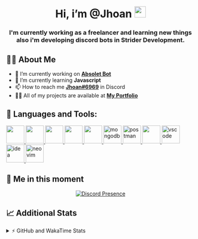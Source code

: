 <h1 align="center">Hi, i’m @Jhoan <img src="https://i.imgur.com/ILVRpZm.gif" width="30px"></h1>
<h3 align="center">I'm currently working as a freelancer and learning new things also i'm developing discord bots in Strider Development.</h3>

## 🙋‍♂️ About Me

- 🔭 I’m currently working on **[Absolet Bot](https://strider.cloud)**
- 🌱 I’m currently learning **Javascript**
- 📫 How to reach me **[Jhoan#6969](https://jhoan.monster/)** in Discord
- 👨‍💻 All of my projects are available at **[My Portfolio](https://jhoan.monster)**

## 🚀 Languages and Tools:
<p align="left"> 
    <a href="https://developer.mozilla.org/en-US/docs/Web/JavaScript" target="_blank"> <img src="https://img.icons8.com/color/48/000000/javascript.png" width="48" height="48"/> </a> 
    <a href="https://www.w3.org/html/" target="_blank"> <img src="https://img.icons8.com/color/48/000000/html-5.png" width="48" height="48"/> </a> 
    <a href="https://www.w3schools.com/css/" target="_blank"> <img src="https://img.icons8.com/color/48/000000/css3.png" width="48" height="48"/> </a> 
    <a href="https://getbootstrap.com" target="_blank"> <img src="https://img.icons8.com/color/48/000000/bootstrap.png" width="48" height="48"/> </a> 
    <a href="https://nodejs.org" target="_blank"> <img src="https://i.imgur.com/XX8lvL7.png" width="48" height="48"/> </a> 
    <a href="https://www.mongodb.com/" target="_blank"> <img src="https://i.imgur.com/nRtS3AN.png" alt="mongodb" width="48" height="48"/> </a> 
    <a href="https://postman.com" target="_blank"> <img src="https://www.vectorlogo.zone/logos/getpostman/getpostman-icon.svg" alt="postman" width="48" height="48"/> </a>   
    <a href="https://git-scm.com/" target="_blank"> <img src="https://img.icons8.com/color/48/000000/git.png" width="48" height="48"/> </a> 
    <a href="https://code.visualstudio.com" target="_blank" > <img src="https://upload.wikimedia.org/wikipedia/commons/thumb/9/9a/Visual_Studio_Code_1.35_icon.svg/2048px-Visual_Studio_Code_1.35_icon.svg.png" alt="vscode" width="48" height="48"> </a>
    <a href="https://www.jetbrains.com/es-es/idea/" target="_blank" > <img src="https://resources.jetbrains.com/storage/products/intellij-idea/img/meta/intellij-idea_logo_300x300.png" alt="idea" width="48" height="48"> </a>
    <a href="https://neovim.io" target="_blank"> <img src="https://icons.iconarchive.com/icons/papirus-team/papirus-apps/512/nvim-icon.png" alt="neovim" width="48" height="48"/> </a>
</p>
  
## 👤 Me in this moment
<p align="center">
    <a href="https://discord.com/users/852617426591154177" target="_blank" rel="nofollow">
        <img src="https://lanyard-profile-readme.vercel.app/api/852617426591154177?idleMessage=Probably%20coding%20Absolet..." alt="Discord Presence" align="center">
    </a>
</p>

## 📈 Additional Stats
<details>
    <summary>⚡ GitHub and WakaTime Stats</summary>
    <br/>

<!--START_SECTION:waka-->
![Code Time](http://img.shields.io/badge/Code%20Time-151%20hrs%2032%20mins-blue)

**🐱 My GitHub Data** 

> 🏆 435 Contributions in the Year 2022
 > 
> 📦 43.2 kB Used in GitHub's Storage 
 > 
> 💼 Opted to Hire
 > 
> 📜 4 Public Repositories 
 > 
> 🔑 12 Private Repositories  
 > 
**I'm a Night 🦉** 

```text
🌞 Morning    30 commits     █░░░░░░░░░░░░░░░░░░░░░░░░   6.8% 
🌆 Daytime    187 commits    ██████████░░░░░░░░░░░░░░░   42.4% 
🌃 Evening    190 commits    ██████████░░░░░░░░░░░░░░░   43.08% 
🌙 Night      34 commits     ██░░░░░░░░░░░░░░░░░░░░░░░   7.71%

```
📅 **I'm Most Productive on Saturday** 

```text
Monday       71 commits     ████░░░░░░░░░░░░░░░░░░░░░   16.1% 
Tuesday      58 commits     ███░░░░░░░░░░░░░░░░░░░░░░   13.15% 
Wednesday    88 commits     █████░░░░░░░░░░░░░░░░░░░░   19.95% 
Thursday     36 commits     ██░░░░░░░░░░░░░░░░░░░░░░░   8.16% 
Friday       18 commits     █░░░░░░░░░░░░░░░░░░░░░░░░   4.08% 
Saturday     109 commits    ██████░░░░░░░░░░░░░░░░░░░   24.72% 
Sunday       61 commits     ███░░░░░░░░░░░░░░░░░░░░░░   13.83%

```


📊 **This Week I Spent My Time On** 

```text
⌚︎ Time Zone: America/Bogota

💬 Programming Languages: 
JavaScript               20 hrs 10 mins      ██████████████░░░░░░░░░░░   55.87% 
YAML                     7 hrs 53 mins       █████░░░░░░░░░░░░░░░░░░░░   21.83% 
EJS                      3 hrs 14 mins       ██░░░░░░░░░░░░░░░░░░░░░░░   8.96% 
JSON                     1 hr 19 mins        █░░░░░░░░░░░░░░░░░░░░░░░░   3.66% 
TypeScript               57 mins             ░░░░░░░░░░░░░░░░░░░░░░░░░   2.66%

🔥 Editors: 
VS Code                  36 hrs              █████████████████████████   99.68% 
Neovim                   7 mins              ░░░░░░░░░░░░░░░░░░░░░░░░░   0.32%

🐱‍💻 Projects: 
Fium Bot                 12 hrs 57 mins      █████████░░░░░░░░░░░░░░░░   35.86% 
Unknown Project          7 hrs 44 mins       █████░░░░░░░░░░░░░░░░░░░░   21.42% 
Flame Bot                4 hrs 27 mins       ███░░░░░░░░░░░░░░░░░░░░░░   12.35% 
Fium Manager             3 hrs 51 mins       ██░░░░░░░░░░░░░░░░░░░░░░░   10.67% 
learning-react           2 hrs 56 mins       ██░░░░░░░░░░░░░░░░░░░░░░░   8.15%

💻 Operating System: 
Linux                    36 hrs 7 mins       █████████████████████████   100.0%

```

**I Mostly Code in JavaScript** 

```text
JavaScript               9 repos             ████████████████░░░░░░░░░   64.29% 
Java                     2 repos             ███░░░░░░░░░░░░░░░░░░░░░░   14.29% 
SCSS                     1 repo              █░░░░░░░░░░░░░░░░░░░░░░░░   7.14% 
TypeScript               1 repo              █░░░░░░░░░░░░░░░░░░░░░░░░   7.14% 
CSS                      1 repo              █░░░░░░░░░░░░░░░░░░░░░░░░   7.14%

```



 Last Updated on 31/05/2022 20:15:48 UTC
<!--END_SECTION:waka-->
</details>
